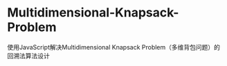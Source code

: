 # Multidimensional-Knapsack-Problem
使用JavaScript解决Multidimensional Knapsack Problem（多维背包问题）的回溯法算法设计
